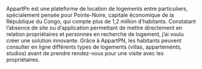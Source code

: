AppartPn est une plateforme de location de logements entre particuliers, spécialement pensée pour Pointe-Noire, capitale économique de la République du Congo, qui compte plus de 1,2 million d’habitants. Constatant l’absence de site ou d’application permettant de mettre directement en relation propriétaires et personnes en recherche de logement, j’ai voulu créer une solution innovante. Grâce à AppartPN, les habitants peuvent consulter en ligne différents types de logements (villas, appartements, studios) avant de prendre rendez-vous pour une visite avec les propriétaires.

